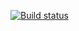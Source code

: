 [![Build status](https://ci.appveyor.com/api/projects/status/aarjanu9ubu7ro9j/branch/main?svg=true)](https://ci.appveyor.com/project/PolinaVylizhanina/ajs-unittest1/branch/main)